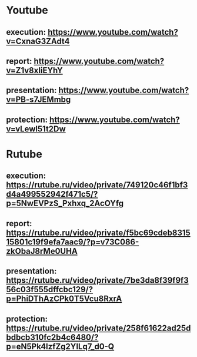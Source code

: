 # Youtube

## execution: https://www.youtube.com/watch?v=CxnaG3ZAdt4

## report: https://www.youtube.com/watch?v=Z1v8xIiEYhY

## presentation: https://www.youtube.com/watch?v=PB-s7JEMmbg

## protection: https://www.youtube.com/watch?v=vLewl51t2Dw

# Rutube

## execution: https://rutube.ru/video/private/749120c46f1bf3d4a499552942f471c5/?p=5NwEVPzS_Pxhxq_2AcOYfg

## report: https://rutube.ru/video/private/f5bc69cdeb831515801c19f9efa7aac9/?p=v73C086-zkObaJ8rMe0UHA

## presentation: https://rutube.ru/video/private/7be3da8f39f9f356c03f555dffcbc129/?p=PhiDThAzCPk0T5Vcu8RxrA

## protection: https://rutube.ru/video/private/258f61622ad25dbdbcb310fc2b4c6480/?p=eN5Pk4IzfZg2YILq7_d0-Q